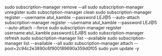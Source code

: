 sudo subscription-manager remove --all
sudo subscription-manager unregister
sudo subscription-manager clean
sudo subscription-manager register --username atul_kamble --password LEJ@5 --auto-attach
subscription-manager register --username atul_kamble --password LEJ@5 --auto-attach --force
sudo subscription-manager register
username:atul_kamble
password:LEJ@5
sudo subscription-manager refresh
sudo subscription-manager list --available
sudo subscription-manager list --available --all
sudo subscription-manager attach --pool=2c94c2e3890c6f900189690a359d0f05
sudo yum update -y